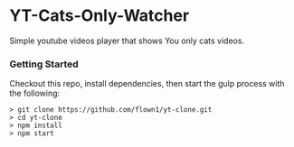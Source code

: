 # YT-Cats-Only-Watcher
Simple youtube videos player that shows You only cats videos.


### Getting Started

Checkout this repo, install dependencies, then start the gulp process with the following:

```
> git clone https://github.com/flown1/yt-clone.git
> cd yt-clone
> npm install
> npm start
```

